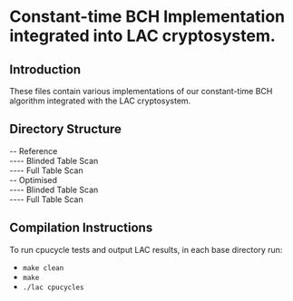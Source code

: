 # Constant-time BCH Implementation integrated into LAC cryptosystem.
## Introduction
These files contain various implementations of our constant-time BCH algorithm integrated with the LAC cryptosystem.

## Directory Structure
-- Reference<br>
---- Blinded Table Scan<br>
---- Full Table Scan<br>
-- Optimised<br>
---- Blinded Table Scan<br>
---- Full Table Scan<br>

## Compilation Instructions
To run cpucycle tests and output LAC results, in each base directory run:
* `make clean`
* `make`
* `./lac cpucycles`
